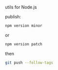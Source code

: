 utils for Node.js

publish:

```bash
npm version minor
```
or
```bash
npm version patch
```
then
```bash
git push --follow-tags
```
